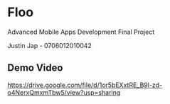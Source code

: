 # Floo

Advanced Mobile Apps Development Final Project

Justin Jap - 0706012010042

## Demo Video

https://drive.google.com/file/d/1or5bEXxtRE_B9l-zd-o4NerxQmxmTbw5/view?usp=sharing
